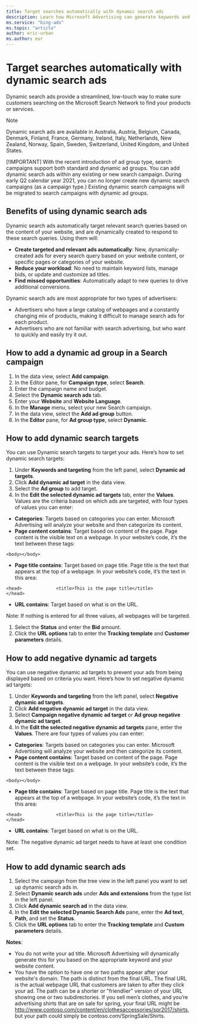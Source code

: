 ```yaml
---
title: Target searches automatically with dynamic search ads
description: Learn how Microsoft Advertising can generate keywords and ads for you automatically.
ms.service: "bing-ads"
ms.topic: "article"
author: eric-urban
ms.author: eur
---
```


# Target searches automatically with dynamic search ads

Dynamic search ads provide a streamlined, low-touch way to make sure customers searching on the Microsoft Search Network to find your products or services.

> [!NOTE]
> Dynamic search ads are available in Australia, Austria, Belgium, Canada, Denmark, Finland, France, Germany, Ireland, Italy, Netherlands, New Zealand, Norway, Spain, Sweden, Switzerland, United Kingdom, and United States.
> 
> [!IMPORTANT]
> With the recent introduction of ad group type, search campaigns support both standard and dynamic ad groups. You can add dynamic search ads within any existing or new search campaign. During early Q2 calendar year 2021, you can no longer create new dynamic search campaigns (as a campaign type.) Existing dynamic search campaigns will be migrated to search campaigns with dynamic ad groups.

## Benefits of using dynamic search ads

Dynamic search ads automatically target relevant search queries based on the content of your website, and are dynamically created to respond to these search queries. Using them will:

- **Create targeted and relevant ads automatically**: New, dynamically-created ads for every search query based on your website content, or specific pages or categories of your website.
- **Reduce your workload**: No need to maintain keyword lists, manage bids, or update and customize ad titles.
- **Find missed opportunities**: Automatically adapt to new queries to drive additional conversions.

Dynamic search ads are most appropriate for two types of advertisers:
- Advertisers who have a large catalog of webpages and a constantly changing mix of products, making it difficult to manage search ads for each product.
- Advertisers who are not familiar with search advertising, but who want to quickly and easily try it out.

## How to add a dynamic ad group in a Search campaign
1. In the data view, select **Add campaign**.
1. In the Editor pane, for **Campaign type**, select **Search**.
1. Enter the campaign name and budget.
1. Select the **Dynamic search ads** tab.
1. Enter your **Website** and **Website Language**.
1. In the **Manage** menu, select your new Search campaign.
1. In the data view, select the **Add ad group** button.
1. In the **Editor** pane, for **Ad group type**, select **Dynamic**.

## How to add dynamic search targets
You can use Dynamic search targets to target your ads. Here’s how to set dynamic search targets:

1. Under **Keywords and targeting** from the left panel, select **Dynamic ad targets**.
1. Click **Add dynamic ad target** in the data view.
1. Select the **Ad group** to add target.
1. In the **Edit the selected dynamic ad targets** tab, enter the **Values**. Values are the criteria based on which ads are targeted, with four types of values you can enter:
  - **Categories**: Targets based on categories you can enter. Microsoft Advertising will analyze your website and then categorize its content.
  - **Page content contains**: Target based on content of the page. Page content is the visible text on a webpage. In your website’s code, it’s the text between these tags:
```
<body></body>
```

  - **Page title contains**: Target based on page title. Page title is the text that appears at the top of a webpage. In your website’s code, it’s the text in this area:
```
<head>             <title>This is the page title</title>           </head>
```

  - **URL contains**: Target based on what is on the URL.

Note: If nothing is entered for all three values, all webpages will be targeted.

1. Select the **Status** and enter the **Bid** amount.
1. Click the **URL options** tab to enter the **Tracking template** and **Customer parameters** details.

## How to add negative dynamic ad targets
You can use negative dynamic ad targets to prevent your ads from being displayed based on criteria you want. Here’s how to set negative dynamic ad targets:

1. Under **Keywords and targeting** from the left panel, select **Negative dynamic ad targets**.
1. Click **Add negative dynamic ad target** in the data view.
1. Select **Campaign negative dynamic ad target** or **Ad group negative dynamic ad target**.
1. In the **Edit the selected negative dynamic ad targets** pane, enter the **Values**. There are four types of values you can enter:
  - **Categories**: Targets based on categories you can enter. Microsoft Advertising will analyze your website and then categorize its content.
  - **Page content contains**: Target based on content of the page. Page content is the visible text on a webpage. In your website’s code, it’s the text between these tags:
```
<body></body>
```

  - **Page title contains**: Target based on page title. Page title is the text that appears at the top of a webpage. In your website’s code, it’s the text in this area:
```
<head>             <title>This is the page title</title>           </head>
```

  - **URL contains**: Target based on what is on the URL.

Note: The negative dynamic ad target needs to have at least one condition set.

## How to add dynamic search ads
1. Select the campaign from the tree view in the left panel you want to set up dynamic search ads in.
1. Select **Dynamic search ads** under **Ads and extensions** from the type list in the left panel.
1. Click **Add dynamic search ad** in the data view.
1. In the **Edit the selected Dynamic Search Ads** pane, enter the **Ad text**, **Path**, and set the **Status**.
1. Click the **URL options** tab to enter the **Tracking template** and **Custom parameters** details.

**Notes**:
- You do not write your ad title. Microsoft Advertising will dynamically generate this for you based on the appropriate keyword and your website content.
- You have the option to have one or two paths appear after your website's domain. The path is distinct from the final URL. The final URL is the actual webpage URL that customers are taken to after they click your ad. The path can be a shorter or "friendlier" version of your URL showing one or two subdirectories. If you sell men’s clothes, and you’re advertising shirts that are on sale for spring, your final URL might be http://www.contoso.com/content/en/clothesaccessories/spr2017/shirts, but your path could simply be contoso.com/SpringSale/Shirts.


